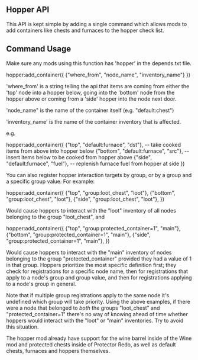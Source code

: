 
Hopper API
----------

This API is kept simple by adding a single command which allows mods to add
containers like chests and furnaces to the hopper check list.


Command Usage
-------------

Make sure any mods using this function has 'hopper' in the depends.txt file.

hopper:add_container({ {"where_from", "node_name", "inventory_name"} })

  'where_from' is a string telling the api that items are coming from either
               the 'top' node into a hopper below, going into the 'bottom' node
               from the hopper above or coming from a 'side' hopper into the
               node next door.

  'node_name"  is the name of the container itself (e.g. "default:chest")

  'inventory_name' is the name of the container inventory that is affected.

e.g.

hopper:add_container({
	{"top", "default:furnace", "dst"}, -- take cooked items from above into hopper below
	{"bottom", "default:furnace", "src"}, -- insert items below to be cooked from hopper above
	{"side", "default:furnace", "fuel"}, -- replenish furnace fuel from hopper at side
})

You can also register hopper interaction targets by group, or by a group and a specific group
value. For example:

hopper:add_container({
	{"top", "group:loot_chest", "loot"},
	{"bottom", "group:loot_chest", "loot"},
	{"side", "group:loot_chest", "loot"},
})

Would cause hoppers to interact with the "loot" inventory of all nodes belonging to the group
"loot_chest", and

hopper:add_container({
	{"top", "group:protected_container=1", "main"},
	{"bottom", "group:protected_container=1", "main"},
	{"side", "group:protected_container=1", "main"},
})

Would cause hoppers to interact with the "main" inventory of nodes belonging to the group
"protected_container" provided they had a value of 1 in that group. Hoppers prioritize the most
specific definition first; they check for registrations for a specific node name, then
for registrations that apply to a node's group and group value, and then for registrations
applying to a node's group in general.

Note that if multiple group registrations apply to the same node it's undefined which group
will take priority. Using the above examples, if there were a node that belonged to *both*
the groups "loot_chest" and "protected_container=1" there's no way of knowing ahead of time
whether hoppers would interact with the "loot" or "main" inventories. Try to avoid this situation.

The hopper mod already have support for the wine barrel inside of the Wine mod and protected
chests inside of Protector Redo, as well as default chests, furnaces and hoppers
themselves.
